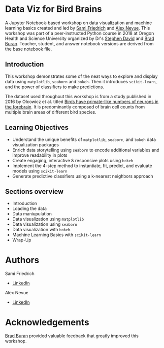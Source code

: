 # Data Viz for Bird Brains

A Jupyter Notebook-based workshop on data visualization and machine learning basics created and led by [Sami Friedrich](https://www.linkedin.com/in/sami-friedrich/) and [Alex Nevue](https://www.linkedin.com/in/alexandernevue/). This workshop was part of a peer-instructed Python course in 2018 at Oregon Health and Science University organized by Dr's [Stephen David](https://www.linkedin.com/in/stephen-david-a264794/) and [Brad Buran](https://www.linkedin.com/in/bburan/). Teacher, student, and answer notebook versions are derived from the base notebook file.

## Introduction
This workshop demonstrates some of the neat ways to explore and display data using `matplotlib`, `seaborn` and `bokeh`. Then it introduces `scikit-learn`, and the power of classifiers to make predictions. 

The dataset used throughout this workshop is from a study published in 2016 by Olcowicz et al. titled 
[Birds have primate-like numbers of neurons in the forebrain](http://www.pnas.org/content/early/2016/06/07/1517131113). It is predominantly composed of brain cell counts from multiple brain areas of different bird species. 

## Learning Objectives
- Understand the unique benefits of `matplotlib`, `seaborn`, and `bokeh` data visualization packages
- Enrich data storytelling using `seaborn` to encode additional variables and improve readability in plots
- Create engaging, interactive & responsive plots using `bokeh`
- Implement the 4-step method to instantiate, fit, predict, and evaluate models using `scikit-learn`
- Generate predictive classifiers using a k-nearest neighbors approach

## Sections overview
- Introduction
- Loading the data
- Data maniupulation
- Data visualization using `matplotlib`
- Data visualization using `seaborn`
- Data visualization with `bokeh`
- Machine Learning Basics with `scikit-learn`
- Wrap-Up

# Authors
Sami Friedrich
- [LinkedIn](https://www.linkedin.com/in/sami-friedrich/)

Alex Nevue
- [LinkedIn](https://www.linkedin.com/in/alexandernevue/)

# Acknowledgements
[Brad Buran](https://www.linkedin.com/in/bburan/) provided valuable feedback that greatly improved this workshop.
